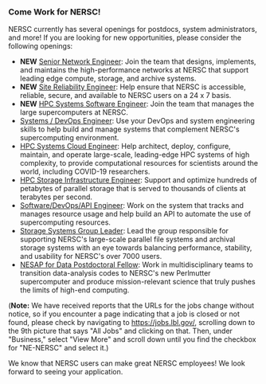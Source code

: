### Come Work for NERSC! 

NERSC currently has several openings for postdocs, system administrators, and 
more! If you are looking for new opportunities, please consider the following 
openings:

- **NEW** [Senior Network Engineer](https://jobs.lbl.gov/jobs/senior-network-engineer-2765):
Join the team that designs, implements, and maintains the high-performance
networks at NERSC that support leading edge compute, storage, and archive 
systems.
- **NEW** [Site Reliability Engineer](https://jobs.lbl.gov/jobs/site-reliability-engineer-2764):
Help ensure that NERSC is accessible, reliable, secure, and available to NERSC 
users on a 24 x 7 basis.
- **NEW** [HPC Systems Software Engineer](https://jobs.lbl.gov/jobs/hpc-systems-software-engineer-2761):
Join the team that manages the large supercomputers at NERSC.
- [Systems / DevOps Engineer](https://jobs.lbl.gov/jobs/systems-devops-engineer-2742):
Use your DevOps and system engineering skills to help build and manage systems 
that complement NERSC's supercomputing environment.
- [HPC Systems Cloud Engineer](https://jobs.lbl.gov/jobs/hpc-systems-cloud-engineer-2717):
Help architect, deploy, configure, maintain, and operate large-scale, 
leading-edge HPC systems of high complexity, to provide computational resources
for scientists around the world, including COVID-19 researchers.
- [HPC Storage Infrastructure Engineer](https://jobs.lbl.gov/jobs/hpc-storage-infrastructure-engineer-2697):
Support and optimize hundreds of petabytes of parallel storage that is served to
thousands of clients at terabytes per second.
- [Software/DevOps/API Engineer](https://jobs.lbl.gov/jobs/software-devops-api-engineer-2611):
Work on the system that tracks and manages resource usage and help build an API
to automate the use of supercomputing resources.
- [Storage Systems Group Leader](https://jobs.lbl.gov/jobs/storage-systems-group-leader-2596):
Lead the group responsible for supporting NERSC's large-scale parallel file 
systems and archival storage systems with an eye towards balancing performance, 
stability, and usability for NERSC's over 7000 users. 
- [NESAP for Data Postdoctoral Fellow](https://jobs.lbl.gov/jobs/nesap-for-data-postdoctoral-fellow-2412):
Work in multidisciplinary teams to transition data-analysis codes to NERSC's new
Perlmutter supercomputer and produce mission-relevant science that truly pushes 
the limits of high-end computing.

(**Note:** We have received reports that the URLs for the jobs change without 
notice, so if you encounter a page indicating that a job is closed or not found,
please check by navigating to <https://jobs.lbl.gov/>, scrolling down to
the 9th picture that says "All Jobs" and clicking on that. Then, under 
"Business," select "View More" and scroll down until you find the checkbox for 
"NE-NERSC" and select it.)

We know that NERSC users can make great NERSC employees! We look forward to 
seeing your application.

